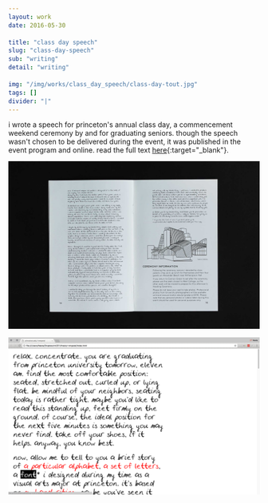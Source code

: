 ```yaml
---
layout: work
date: 2016-05-30

title: "class day speech"
slug: "class-day-speech"
sub: "writing"
detail: "writing"

img: "/img/works/class_day_speech/class-day-tout.jpg"
tags: []
divider: "|"
---
```


i wrote a speech for princeton's annual class day, a commencement weekend ceremony by and for graduating seniors. though the speech wasn't chosen to be delivered during the event, it was published in the event program and online. read the full text [here](/img/works/class_day_speech/neeta_patel-class_day_speech.pdf){:target="_blank"}.

![class day pamphlet](/img/works/class_day_speech/pamphlet-spread.jpg)

![class day site](/img/works/class_day_speech/speech-site.png)
